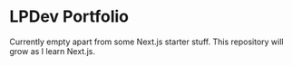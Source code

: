 # LPDev Portfolio
Currently empty apart from some Next.js starter stuff.
This repository will grow as I learn Next.js.